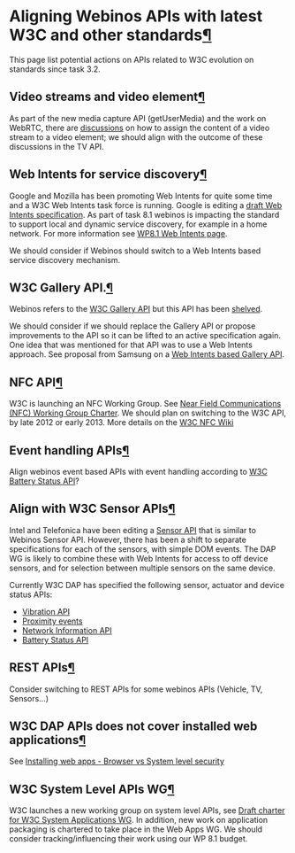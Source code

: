 Aligning Webinos APIs with latest W3C and other standards[¶](#Aligning-Webinos-APIs-with-latest-W3C-and-other-standards)
========================================================================================================================

This page list potential actions on APIs related to W3C evolution on
standards since task 3.2.

Video streams and video element[¶](#Video-streams-and-video-element)
--------------------------------------------------------------------

As part of the new media capture API (getUserMedia) and the work on
WebRTC, there are
[discussions](http://lists.w3.org/Archives/Public/public-media-capture/2012Mar/0048.html)
on how to assign the content of a video stream to a video element; we
should align with the outcome of these discussions in the TV API.

Web Intents for service discovery[¶](#Web-Intents-for-service-discovery)
------------------------------------------------------------------------

Google and Mozilla has been promoting Web Intents for quite some time
and a W3C Web Intents task force is running. Google is editing a [draft
Web Intents
specification](http://dvcs.w3.org/hg/web-intents/raw-file/tip/spec/Overview.html).
As part of task 8.1 webinos is impacting the standard to support local
and dynamic service discovery, for example in a home network. For more
information see [WP8.1 Web Intents
page](/wp8-1/wiki/Web_Intents).

We should consider if Webinos should switch to a Web Intents based
service discovery mechanism.

W3C Gallery API.[¶](#W3C-Gallery-API)
-------------------------------------

Webinos refers to the [W3C Gallery
API](http://dev.w3.org/2009/dap/gallery/) but this API has been
[shelved](http://lists.w3.org/Archives/Public/public-device-apis/2012Feb/0004.html).

We should consider if we should replace the Gallery API or propose
improvements to the API so it can be lifted to an active specification
again. One idea that was mentioned for that API was to use a Web Intents
approach. See proposal from Samsung on a [Web Intents based Gallery
API](https://dvcs.w3.org/hg/dap/raw-file/16185b62381d/gallery/index.html).

NFC API[¶](#NFC-API)
--------------------

W3C is launching an NFC Working Group. See [Near Field Communications
(NFC) Working Group
Charter](http://www.w3.org/2012/05/nfc-wg-charter.html). We should plan
on switching to the W3C API, by late 2012 or early 2013. More details on
the [W3C NFC
Wiki](http://www.w3.org/wiki/Near_field_communications_(NFC))

Event handling APIs[¶](#Event-handling-APIs)
--------------------------------------------

Align webinos event based APIs with event handling according to [W3C
Battery Status
API](http://dvcs.w3.org/hg/dap/raw-file/tip/battery/Overview.html)?

Align with W3C Sensor APIs[¶](#Align-with-W3C-Sensor-APIs)
----------------------------------------------------------

Intel and Telefonica have been editing a [Sensor
API](http://dvcs.w3.org/hg/dap/raw-file/tip/sensor-api/Overview.html)
that is similar to Webinos Sensor API. However, there has been a shift
to separate specifications for each of the sensors, with simple DOM
events. The DAP WG is likely to combine these with Web Intents for
access to off device sensors, and for selection between multiple sensors
on the same device.

Currently W3C DAP has specified the following sensor, actuator and
device status APIs:

-   [Vibration API](http://www.w3.org/TR/2012/CR-vibration-20120508/)
-   [Proximity
    events](http://dvcs.w3.org/hg/dap/raw-file/tip/proximity/Overview.html)
-   [Network Information
    API](http://dvcs.w3.org/hg/dap/raw-file/tip/network-api/Overview.html)
-   [Battery Status
    API](http://dvcs.w3.org/hg/dap/raw-file/tip/battery/Overview.html)

REST APIs[¶](#REST-APIs)
------------------------

Consider switching to REST APIs for some webinos APIs (Vehicle, TV,
Sensors…)

W3C DAP APIs does not cover installed web applications[¶](#W3C-DAP-APIs-does-not-cover-installed-web-applications)
------------------------------------------------------------------------------------------------------------------

See [Installing web apps - Browser vs System level
security](http://lists.w3.org/Archives/Public/public-device-apis/2012Feb/0046.html)

W3C System Level APIs WG[¶](#W3C-System-Level-APIs-WG)
------------------------------------------------------

W3C launches a new working group on system level APIs, see [Draft
charter for W3C System Applications
WG](http://www.w3.org/2012/05/sysapps-wg-charter.html). In addition, new
work on application packaging is chartered to take place in the Web Apps
WG. We should consider tracking/influencing their work using our WP 8.1
budget.

